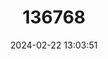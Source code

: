 ---
title: "136768"
category: "Eonycteris robusta"
draft: false
date: 2024-02-22 13:03:51
languages:
  English: ["Philippine Nectar Bat", "Philippine Dawn Bat"]
---